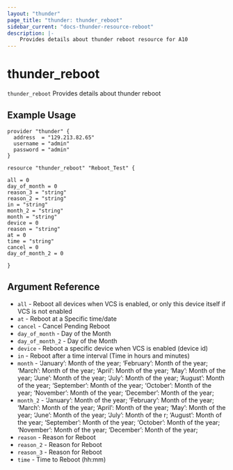 ```yaml
---
layout: "thunder"
page_title: "thunder: thunder_reboot"
sidebar_current: "docs-thunder-resource-reboot"
description: |-
	Provides details about thunder reboot resource for A10
---
```


# thunder\_reboot

`thunder_reboot` Provides details about thunder reboot
## Example Usage


```hcl
provider "thunder" {
  address  = "129.213.82.65"
  username = "admin"
  password = "admin"
}

resource "thunder_reboot" "Reboot_Test" {

all = 0
day_of_month = 0
reason_3 = "string"
reason_2 = "string"
in = "string"
month_2 = "string"
month = "string"
device = 0
reason = "string"
at = 0
time = "string"
cancel = 0
day_of_month_2 = 0
 
}
```

## Argument Reference

* `all` - Reboot all devices when VCS is enabled, or only this device itself if VCS is not enabled
* `at` - Reboot at a Specific time/date
* `cancel` - Cancel Pending Reboot
* `day_of_month` - Day of the Month
* `day_of_month_2` - Day of the Month
* `device` - Reboot a specific device when VCS is enabled (device id)
* `in` - Reboot after a time interval (Time in hours and minutes)
* `month` - ‘January’: Month of the year; ‘February’: Month of the year; ‘March’: Month of the year; ‘April’: Month of the year; ‘May’: Month of the year; ‘June’: Month of the year; ‘July’: Month of the year; ‘August’: Month of the year; ‘September’: Month of the year; ‘October’: Month of the year; ‘November’: Month of the year; ‘December’: Month of the year;
* `month_2` - ‘January’: Month of the year; ‘February’: Month of the year; ‘March’: Month of the year; ‘April’: Month of the year; ‘May’: Month of the year; ‘June’: Month of the year; ‘July’: Month of the r; ‘August’: Month of the year; ‘September’: Month of the year; ‘October’: Month of the year; ‘November’: Month of the year; ‘December’: Month of the year;
* `reason` - Reason for Reboot
* `reason_2` - Reason for Reboot
* `reason_3` - Reason for Reboot
* `time` - Time to Reboot (hh:mm)
